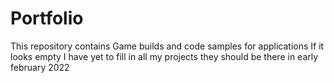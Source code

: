 # Portfolio
This repository contains Game builds and code samples for applications
If it looks empty I have yet to fill in all my projects they should be there in early february 2022
